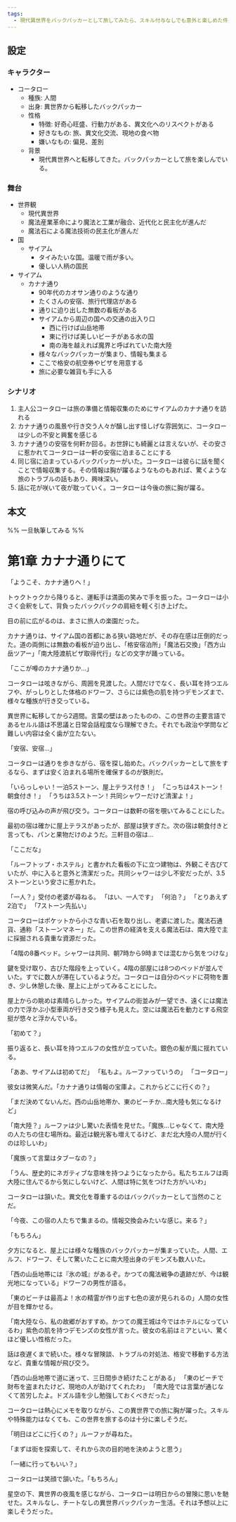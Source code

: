 ```yaml
---
tags:
  - 現代異世界をバックパッカーとして旅してみたら、スキル付与なしでも意外と楽しめた件/各話
---
```

## 設定
### キャラクター
- コータロー
  - 種族: 人間
  - 出身: 異世界から転移したバックパッカー
  - 性格
    - 特徴: 好奇心旺盛、行動力がある、異文化へのリスペクトがある
    - 好きなもの: 旅、異文化交流、現地の食べ物
    - 嫌いなもの: 偏見、差別
  - 背景
    - 現代異世界へと転移してきた。バックパッカーとして旅を楽しんでいる。

### 舞台
- 世界観
  - 現代異世界
  - 魔法産業革命により魔法と工業が融合、近代化と民主化が進んだ
  - 魔法石による魔法技術の民主化が進んだ
- 国
  - サイアム
    - タイみたいな国。温暖で雨が多い。
    - 優しい人柄の国民
- サイアム
  - カナナ通り
    - 90年代のカオサン通りのような通り
    - たくさんの安宿、旅行代理店がある
    - 通りに迫り出した無数の看板がある
    - サイアムから周辺の国への交通の出入り口
      - 西に行けば山岳地帯
      - 東に行けば美しいビーチがある水の国
      - 南の海を越えれば魔界と呼ばれていた南大陸
    - 様々なバックパッカーが集まり、情報も集まる
    - ここで格安の航空券やビザを用意する
    - 旅に必要な雑貨も手に入る

### シナリオ
1. 主人公コータローは旅の準備と情報収集のためにサイアムのカナナ通りを訪れる
2. カナナ通りの風景や行き交う人々が醸し出す怪しげな雰囲気に、コータローは少しの不安と興奮を感じる
3. カナナ通りの安宿を何軒か回る。お世辞にも綺麗とは言えないが、その安さに惹かれてコータローは一軒の安宿に泊まることにする
4. 同じ宿に泊まっているバックパッカーがいた。コータローは彼らに話を聞くことで情報収集する。その情報は胸が躍るようなものもあれば、驚くような旅のトラブルの話もあり、興味深い。
5. 話に花が咲いて夜が耽っていく。コータローは今後の旅に胸が躍る。

## 本文
%% 一旦執筆してみる %%
# 第1章 カナナ通りにて

「ようこそ、カナナ通りへ！」

トゥクトゥクから降りると、運転手は満面の笑みで手を振った。コータローは小さく会釈をして、背負ったバックパックの肩紐を軽く引き上げた。

目の前に広がるのは、まさに旅人の楽園だった。

カナナ通りは、サイアム国の首都にある狭い路地だが、その存在感は圧倒的だった。道の両側には無数の看板が迫り出し、「格安宿泊所」「魔法石交換」「西方山岳ツアー」「南大陸渡航ビザ取得代行」などの文字が踊っている。

「ここが噂のカナナ通りか...」

コータローは呟きながら、周囲を見渡した。人間だけでなく、長い耳を持つエルフや、がっしりとした体格のドワーフ、さらには紫色の肌を持つデモンズまで、様々な種族が行き交っている。

異世界に転移してから2週間。言葉の壁はあったものの、この世界の主要言語であるセルル語は不思議と日常会話程度なら理解できた。それでも政治や学問など難しい内容は全く歯が立たない。

「安宿、安宿...」

コータローは通りを歩きながら、宿を探し始めた。バックパッカーとして旅をするなら、まずは安く泊まれる場所を確保するのが鉄則だ。

「いらっしゃい！一泊5ストーン、屋上テラス付き！」
「こっちは4ストーン！朝食付き！」
「うちは3.5ストーン！共同シャワーだけど清潔よ！」

宿の呼び込みの声が飛び交う。コータローは数軒の宿を覗いてみることにした。

最初の宿は確かに屋上テラスがあったが、部屋は狭すぎた。次の宿は朝食付きと言っても、パンと果物だけのようだ。三軒目の宿は...

「ここだな」

「ルーフトップ・ホステル」と書かれた看板の下に立つ建物は、外観こそ古びていたが、中に入ると意外と清潔だった。共同シャワーは少し不安だったが、3.5ストーンという安さに惹かれた。

「一人？」受付の老婆が尋ねる。
「はい、一人です」
「何泊？」
「とりあえず2泊で」
「7ストーン先払い」

コータローはポケットから小さな青い石を取り出し、老婆に渡した。魔法石通貨、通称「ストーンマネー」だ。この世界の経済を支える魔法石は、南大陸で主に採掘される貴重な資源だった。

「4階の8番ベッド。シャワーは共同、朝7時から9時までは混むから気をつけな」

鍵を受け取り、古びた階段を上っていく。4階の部屋には8つのベッドが並んでいた。すでに数人が滞在しているようだ。コータローは自分のベッドに荷物を置き、少し休憩した後、屋上に上がってみることにした。

屋上からの眺めは素晴らしかった。サイアムの街並みが一望でき、遠くには魔法の力で浮かぶ小型車両が行き交う様子も見えた。空には魔法石を動力とする飛空挺が悠々と浮かんでいる。

「初めて？」

振り返ると、長い耳を持つエルフの女性が立っていた。銀色の髪が風に揺れている。

「ああ、サイアムは初めてだ」
「私もよ。ルーファっていうの」
「コータロー」

彼女は微笑んだ。「カナナ通りは情報の宝庫よ。これからどこに行くの？」

「まだ決めてないんだ。西の山岳地帯か、東のビーチか...南大陸も気になるけど」

「南大陸？」ルーファは少し驚いた表情を見せた。「魔族...じゃなくて、南大陸の人たちの住む場所ね。最近は観光客も増えてるけど、まだ北大陸の人間が行くのは珍しいわ」

「魔族って言葉はタブーなの？」

「うん、歴史的にネガティブな意味を持つようになったから。私たちエルフは両大陸に住んでるから気にしないけど、人間は特に気をつけた方がいいわ」

コータローは頷いた。異文化を尊重するのはバックパッカーとして当然のことだ。

「今夜、この宿の人たちで集まるの。情報交換会みたいな感じ。来る？」

「もちろん」

夕方になると、屋上には様々な種族のバックパッカーが集まっていた。人間、エルフ、ドワーフ、そして驚いたことに南大陸出身のデモンズも数人いた。

「西の山岳地帯には『氷の城』があるぞ。かつての魔法戦争の遺跡だが、今は観光地になっている」ドワーフの男性が語る。

「東のビーチは最高よ！水の精霊が作り出す七色の波が見られるの」人間の女性が目を輝かせる。

「南大陸なら、私の故郷がおすすめ。かつての魔王城は今ではホテルになっているわ」紫色の肌を持つデモンズの女性が言った。彼女の名前はミアといい、驚くほど優しい性格だった。

話は夜遅くまで続いた。様々な冒険談、トラブルの対処法、格安で移動する方法など、貴重な情報が飛び交う。

「西の山岳地帯で道に迷って、三日間歩き続けたことがある」
「東のビーチで財布を盗まれたけど、現地の人が助けてくれたわ」
「南大陸では言葉が通じなくて苦労したよ。ドズル語を少し勉強しておくべきだった」

コータローは熱心にメモを取りながら、この異世界での旅に胸が躍った。スキルや特殊能力はなくても、この世界を旅するのは十分に楽しそうだ。

「明日はどこに行くの？」ルーファが尋ねた。

「まずは街を探索して、それから次の目的地を決めようと思う」

「一緒に行ってもいい？」

コータローは笑顔で頷いた。「もちろん」

星空の下、異世界の夜風を感じながら、コータローは明日からの冒険に思いを馳せた。スキルなし、チートなしの異世界バックパッカー生活。それは予想以上に楽しそうだった。



